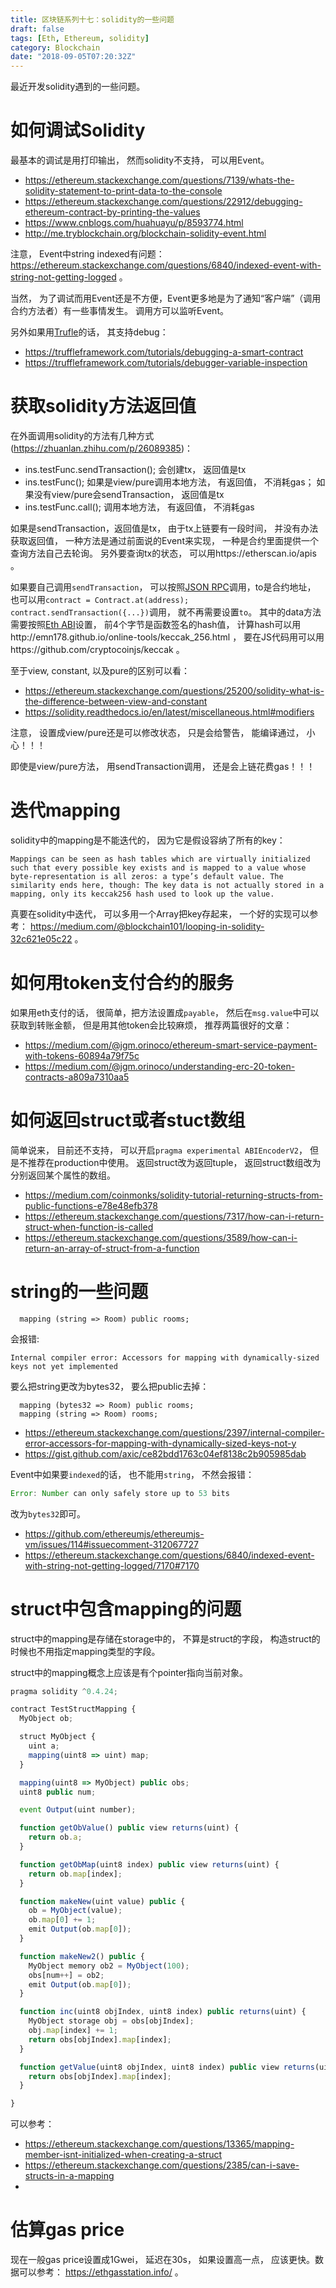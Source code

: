 ```yaml
---
title: 区块链系列十七：solidity的一些问题
draft: false
tags: [Eth, Ethereum, solidity]
category: Blockchain
date: "2018-09-05T07:20:32Z"
---
```


最近开发solidity遇到的一些问题。

<!-- more -->

# 如何调试Solidity
最基本的调试是用打印输出， 然而solidity不支持， 可以用Event。
* https://ethereum.stackexchange.com/questions/7139/whats-the-solidity-statement-to-print-data-to-the-console
* https://ethereum.stackexchange.com/questions/22912/debugging-ethereum-contract-by-printing-the-values
* https://www.cnblogs.com/huahuayu/p/8593774.html
* http://me.tryblockchain.org/blockchain-solidity-event.html

注意， Event中string indexed有问题： https://ethereum.stackexchange.com/questions/6840/indexed-event-with-string-not-getting-logged 。

当然， 为了调试而用Event还是不方便，Event更多地是为了通知“客户端”（调用合约方法者）有一些事情发生。 调用方可以监听Event。 

另外如果用[Trufle](https://truffleframework.com/)的话， 其支持debug：
* https://truffleframework.com/tutorials/debugging-a-smart-contract 
* https://truffleframework.com/tutorials/debugger-variable-inspection

# 获取solidity方法返回值
在外面调用solidity的方法有几种方式(https://zhuanlan.zhihu.com/p/26089385)：
* ins.testFunc.sendTransaction(); 会创建tx， 返回值是tx
* ins.testFunc(); 如果是view/pure调用本地方法， 有返回值， 不消耗gas； 如果没有view/pure会sendTransaction， 返回值是tx
* ins.testFunc.call(); 调用本地方法， 有返回值， 不消耗gas

如果是sendTransaction，返回值是tx， 由于tx上链要有一段时间， 并没有办法获取返回值， 一种方法是通过前面说的Event来实现， 一种是合约里面提供一个查询方法自己去轮询。  另外要查询tx的状态， 可以用https://etherscan.io/apis 。

如果要自己调用`sendTransaction`， 可以按照[JSON RPC](https://github.com/ethereum/wiki/wiki/JSON-RPC#eth_sendtransaction)调用，to是合约地址， 也可以用`contract = Contract.at(address); contract.sendTransaction({...})`调用， 就不再需要设置`to`。 其中的data方法需要按照[Eth ABI](https://github.com/ethereum/wiki/wiki/Ethereum-Contract-ABI)设置， 前4个字节是函数签名的hash值， 计算hash可以用http://emn178.github.io/online-tools/keccak_256.html ， 要在JS代码用可以用https://github.com/cryptocoinjs/keccak 。

至于view, constant, 以及pure的区别可以看：
* https://ethereum.stackexchange.com/questions/25200/solidity-what-is-the-difference-between-view-and-constant
* https://solidity.readthedocs.io/en/latest/miscellaneous.html#modifiers

注意， 设置成view/pure还是可以修改状态， 只是会给警告， 能编译通过， 小心！！！

即使是view/pure方法， 用sendTransaction调用， 还是会上链花费gas！！！


# 迭代mapping
solidity中的mapping是不能迭代的， 因为它是假设容纳了所有的key：
```
Mappings can be seen as hash tables which are virtually initialized such that every possible key exists and is mapped to a value whose byte-representation is all zeros: a type’s default value. The similarity ends here, though: The key data is not actually stored in a mapping, only its keccak256 hash used to look up the value.
```
真要在solidity中迭代， 可以多用一个Array把key存起来， 一个好的实现可以参考： https://medium.com/@blockchain101/looping-in-solidity-32c621e05c22 。


# 如何用token支付合约的服务
如果用eth支付的话， 很简单，把方法设置成`payable`， 然后在`msg.value`中可以获取到转账金额， 但是用其他token会比较麻烦， 推荐两篇很好的文章：
* https://medium.com/@jgm.orinoco/ethereum-smart-service-payment-with-tokens-60894a79f75c
* https://medium.com/@jgm.orinoco/understanding-erc-20-token-contracts-a809a7310aa5


# 如何返回struct或者stuct数组
简单说来， 目前还不支持， 可以开启`pragma experimental ABIEncoderV2`， 但是不推荐在production中使用。  返回struct改为返回tuple， 返回struct数组改为分别返回某个属性的数组。
* https://medium.com/coinmonks/solidity-tutorial-returning-structs-from-public-functions-e78e48efb378
* https://ethereum.stackexchange.com/questions/7317/how-can-i-return-struct-when-function-is-called
* https://ethereum.stackexchange.com/questions/3589/how-can-i-return-an-array-of-struct-from-a-function

# string的一些问题
```
  mapping (string => Room) public rooms;
```
会报错:
```
Internal compiler error: Accessors for mapping with dynamically-sized keys not yet implemented
```
要么把string更改为bytes32， 要么把public去掉：
```
  mapping (bytes32 => Room) public rooms;
  mapping (string => Room) rooms;
```

* https://ethereum.stackexchange.com/questions/2397/internal-compiler-error-accessors-for-mapping-with-dynamically-sized-keys-not-y
* https://gist.github.com/axic/ce82bdd1763c04ef8138c2b905985dab

Event中如果要`indexed`的话， 也不能用`string`， 不然会报错：
```js
Error: Number can only safely store up to 53 bits
```
改为`bytes32`即可。
* https://github.com/ethereumjs/ethereumjs-vm/issues/114#issuecomment-312067727
* https://ethereum.stackexchange.com/questions/6840/indexed-event-with-string-not-getting-logged/7170#7170

# struct中包含mapping的问题

struct中的mapping是存储在storage中的， 不算是struct的字段， 构造struct的时候也不用指定mapping类型的字段。

struct中的mapping概念上应该是有个pointer指向当前对象。

```js
pragma solidity ^0.4.24;

contract TestStructMapping {
  MyObject ob;

  struct MyObject {
    uint a;
    mapping(uint8 => uint) map;
  }

  mapping(uint8 => MyObject) public obs;
  uint8 public num;

  event Output(uint number);

  function getObValue() public view returns(uint) {
    return ob.a;
  }

  function getObMap(uint8 index) public view returns(uint) {
    return ob.map[index];
  }

  function makeNew(uint value) public {
    ob = MyObject(value);
    ob.map[0] += 1;
    emit Output(ob.map[0]);
  }

  function makeNew2() public {
    MyObject memory ob2 = MyObject(100);
    obs[num++] = ob2;
    emit Output(ob.map[0]);
  }

  function inc(uint8 objIndex, uint8 index) public returns(uint) {
    MyObject storage obj = obs[objIndex];
    obj.map[index] += 1;
    return obs[objIndex].map[index];
  }

  function getValue(uint8 objIndex, uint8 index) public view returns(uint) {
    return obs[objIndex].map[index];
  }

}
```

可以参考：
* https://ethereum.stackexchange.com/questions/13365/mapping-member-isnt-initialized-when-creating-a-struct
* https://ethereum.stackexchange.com/questions/2385/can-i-save-structs-in-a-mapping
* 

# 估算gas price
现在一般gas price设置成1Gwei， 延迟在30s， 如果设置高一点， 应该更快。数据可以参考： https://ethgasstation.info/ 。